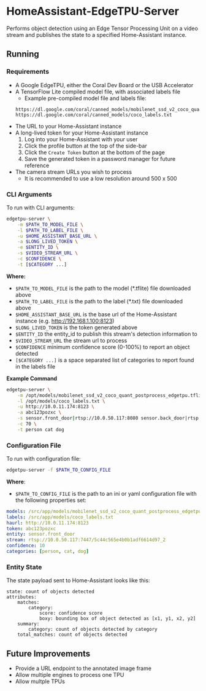 # HomeAssistant-EdgeTPU-Server

Performs object detection using an Edge Tensor Processing Unit on a video stream and publishes the state to a specified Home-Assistant instance.

## Running

### Requirements

* A Google EdgeTPU, either the Coral Dev Board or the USB Accelerator
* A TensorFlow Lite compiled model file, with associated labels file
    * Example pre-compiled model file and labels file:
    ```text
    https://dl.google.com/coral/canned_models/mobilenet_ssd_v2_coco_quant_postprocess_edgetpu.tflite
    https://dl.google.com/coral/canned_models/coco_labels.txt
    ```
* The URL to your Home-Assistant instance
* A long-lived token for your Home-Assistant instance
    1. Log into your Home-Assistant with your user
    2. Click the profile button at the top of the side-bar
    3. Click the `Create Token` button at the bottom of the page
    4. Save the generated token in a password manager for future reference
* The camera stream URLs you wish to process
    * It is recommended to use a low resolution around 500 x 500

### CLI Arguments

To run with CLI arguments:
```bash
edgetpu-server \
    -m $PATH_TO_MODEL_FILE \
    -l $PATH_TO_LABEL_FILE \
    -u $HOME_ASSISTANT_BASE_URL \
    -a $LONG_LIVED_TOKEN \
    -e $ENTITY_ID \
    -s $VIDEO_STREAM_URL \
    -c $CONFIDENCE \
    -t [$CATEGORY ...]
```

**Where:**  
* `$PATH_TO_MODEL_FILE` is the path to the model (*.tflite) file downloaded above  
* `$PATH_TO_LABEL_FILE` is the path to the label (*.txt) file downloaded above
* `$HOME_ASSISTANT_BASE_URL` is the base url of the Home-Assistant instance (e.g. http://192.168.1.100:8123)
* `$LONG_LIVED_TOKEN` is the token generated above
* `$ENTITY_ID` the entity_id to publish this stream's detection information to
* `$VIDEO_STREAM_URL` the stream url to process
* `$CONFIDENCE` minimum confidence score (0-100%) to report an object detected
* `[$CATEGORY ...]` is a space separated list of categories to report found in the labels file

**Example Command**
```bash
edgetpu-server \
    -m /opt/models/mobilenet_ssd_v2_coco_quant_postprocess_edgetpu.tflite \
    -l /opt/models/coco_labels.txt \
    -u http://10.0.11.174:8123 \
    -a abc123pozxc \
    -s sensor.front_door|rtsp://10.0.50.117:8080 sensor.back_door|rtsp://10.0.50.118:8080 \
    -c 70 \
    -t person cat dog
```

### Configuration File

To run with configuration file:
```bash
edgetpu-server -f $PATH_TO_CONFIG_FILE
```

**Where**:
* `$PATH_TO_CONFIG_FILE` is the path to an ini or yaml configuration file with the following properties set:

```yaml
models: /src/app/models/mobilenet_ssd_v2_coco_quant_postprocess_edgetpu.tflite
labels: /src/app/models/coco_labels.txt
haurl: http://10.0.11.174:8123
token: abc123pozxc
entity: sensor.front_door
stream: rtsp://10.0.50.117:7447/5c44c565e4b0b1adf6614d97_2
confidence: 10
categories: [person, cat, dog]
```
   
### Entity State

The state payload sent to Home-Assistant looks like this:

```text
state: count of objects detected
attributes:
    matches:
        category:
            score: confidence score
            boxy: bounding box of object detected as [x1, y1, x2, y2]
    summary:
        category: count of objects detected by category
    total_matches: count of objects detected
```

## Future Improvements

* Provide a URL endpoint to the annotated image frame
* Allow multiple engines to process one TPU
* Allow multple TPUs 